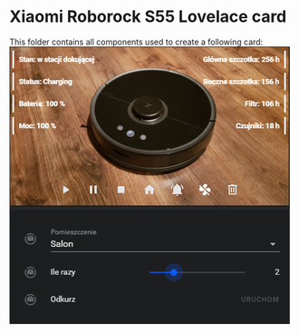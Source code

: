 # Xiaomi Roborock S55 Lovelace card

This folder contains all components used to create a following card:
![Example](https://github.com/PiotrMachowski/Home-Assistant/blob/master/picture-elements/xiaomi_vacuum_black/example.png)
